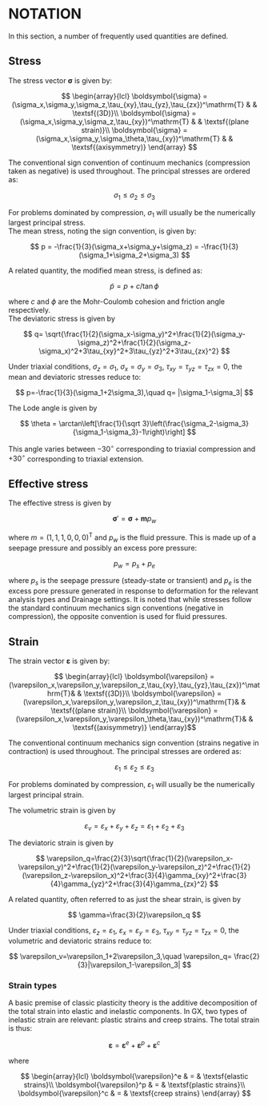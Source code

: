 # NOTATION

In this section, a number of frequently used quantities are defined.

## Stress

The stress vector $\boldsymbol{\sigma}$ is given by: 

$$
\begin{array}{lcl}
\boldsymbol{\sigma} = (\sigma_x,\sigma_y,\sigma_z,\tau_{xy},\tau_{yz},\tau_{zx})^\mathrm{T} & & \textsf{(3D)}\\
\boldsymbol{\sigma} = (\sigma_x,\sigma_y,\sigma_z,\tau_{xy})^\mathrm{T} & & \textsf{(plane strain)}\\
\boldsymbol{\sigma} = (\sigma_x,\sigma_y,\sigma_\theta,\tau_{xy})^\mathrm{T} & & \textsf{(axisymmetry)}
\end{array}
$$

The conventional sign convention of continuum
mechanics (compression taken as negative) is used throughout. 
The principal stresses are ordered as:

$$
\sigma_1\leq \sigma_2 \leq\sigma_3
$$

For problems dominated by
compression, $\sigma_1$ will usually be the numerically largest
principal stress.\
The mean stress, noting the sign convention, is given by:

$$
p = -\frac{1}{3}(\sigma_x+\sigma_y+\sigma_z) = -\frac{1}{3}(\sigma_1+\sigma_2+\sigma_3)
$$

A related quantity, the modified mean stress, is defined as:

$$
\tilde p = p + c/\tan\phi
$$

where $c$ and $\phi$ are the Mohr-Coulomb
cohesion and friction angle respectively.\
The deviatoric stress is given by

$$
q= \sqrt{\frac{1}{2}(\sigma_x-\sigma_y)^2+\frac{1}{2}(\sigma_y-\sigma_z)^2+\frac{1}{2}(\sigma_z-\sigma_x)^2+3\tau_{xy}^2+3\tau_{yz}^2+3\tau_{zx}^2}
$$

Under triaxial conditions, $\sigma_z=\sigma_1$, $\sigma_x=\sigma_y=\sigma_3$, $\tau_{xy}=\tau_{yz}=\tau_{zx}=0$, the
mean and deviatoric stresses reduce to:

$$
p=-\frac{1}{3}(\sigma_1+2\sigma_3),\quad q= |\sigma_1-\sigma_3|
$$

The Lode angle is given by

$$
\theta = \arctan\left[\frac{1}{\sqrt 3}\left(\frac{\sigma_2-\sigma_3}{\sigma_1-\sigma_3}-1\right)\right]
$$

This angle varies between $-30^\circ$ corresponding to triaxial compression and $+30^\circ$ corresponding to triaxial extension.

## Effective stress

The effective stress is given by 

$$
\boldsymbol{\sigma}' = \boldsymbol{\sigma}+\boldsymbol{m}p_w
$$

where $m=(1,1,1,0,0,0)^\mathrm{T}$ and $p_w$ is the fluid pressure. This is made
up of a seepage pressure and possibly an excess pore pressure:

$$
p_w = p_s + p_e
$$

where $p_s$ is the seepage pressure (steady-state or
transient) and $p_e$ is the excess pore pressure generated in response
to deformation for the relevant analysis types and Drainage settings. It
is noted that while stresses follow the standard continuum mechanics
sign conventions (negative in compression), the opposite convention is
used for fluid pressures.

## Strain

The strain vector $\boldsymbol{\varepsilon}$ is given by: 

$$
\begin{array}{lcl}
\boldsymbol{\varepsilon} = (\varepsilon_x,\varepsilon_y,\varepsilon_z,\tau_{xy},\tau_{yz},\tau_{zx})^\mathrm{T}& & \textsf{(3D)}\\
\boldsymbol{\varepsilon} = (\varepsilon_x,\varepsilon_y,\varepsilon_z,\tau_{xy})^\mathrm{T}& & \textsf{(plane strain)}\\
\boldsymbol{\varepsilon} = (\varepsilon_x,\varepsilon_y,\varepsilon_\theta,\tau_{xy})^\mathrm{T}& & \textsf{(axisymmetry)}
\end{array}$$

The conventional continuum mechanics sign convention (strains negative in contraction) is used throughout. The principal
stresses are ordered as: 

$$
\varepsilon_1\leq \varepsilon_2 \leq\varepsilon_3
$$

For problems dominated by compression, $\varepsilon_1$ will usually be the numerically largest principal strain.

The volumetric strain is given by

$$
\varepsilon_v = \varepsilon_x+\varepsilon_y+\varepsilon_z = \varepsilon_1+\varepsilon_2+\varepsilon_3
$$

The deviatoric strain is given by

$$
\varepsilon_q=\frac{2}{3}\sqrt{\frac{1}{2}(\varepsilon_x-\varepsilon_y)^2+\frac{1}{2}(\varepsilon_y-\varepsilon_z)^2+\frac{1}{2}(\varepsilon_z-\varepsilon_x)^2+\frac{3}{4}\gamma_{xy}^2+\frac{3}{4}\gamma_{yz}^2+\frac{3}{4}\gamma_{zx}^2}
$$

A related quantity, often referred to as just the shear strain, is given by 

$$
\gamma=\frac{3}{2}\varepsilon_q
$$

Under triaxial conditions, $\varepsilon_z=\varepsilon_1$, $\varepsilon_x=\varepsilon_y=\varepsilon_3$,
$\tau_{xy}=\tau_{yz}=\tau_{zx}=0$, the volumetric and deviatoric strains reduce to:

$$
\varepsilon_v=\varepsilon_1+2\varepsilon_3,\quad \varepsilon_q= \frac{2}{3}|\varepsilon_1-\varepsilon_3|
$$

### Strain types

A basic premise of classic plasticity theory is the additive decomposition of the total strain into elastic and inelastic components. In GX, two types of inelastic strain are relevant: plastic strains and creep strains. The total strain is thus:

$$
\boldsymbol{\varepsilon} = \boldsymbol{\varepsilon}^e + \boldsymbol{\varepsilon}^p + \boldsymbol{\varepsilon}^c
$$

where

$$
\begin{array}{lcl}
\boldsymbol{\varepsilon}^e & = & \textsf{elastic strains}\\
\boldsymbol{\varepsilon}^p & = & \textsf{plastic strains}\\
\boldsymbol{\varepsilon}^c & = & \textsf{creep strains}
\end{array}
$$